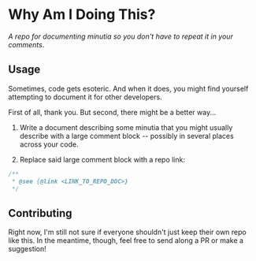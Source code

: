 # Why Am I Doing This?

_A repo for documenting minutia so you don't have to repeat it in your comments_.

## Usage

Sometimes, code gets esoteric. And when it does, you might find yourself attempting to
document it for other developers. 

First of all, thank you. But second, there might be
a better way... 

1. Write a document describing some minutia that you might usually describe 
with a large comment block -- possibly in several places across your code.

2. Replace said large comment block with a repo link:
  ```js
  /**
   * @see {@link <LINK_TO_REPO_DOC>}
   */
  ```

## Contributing

Right now, I'm still not sure if everyone shouldn't just keep their own 
repo like this. In the meantime, though, feel free to send along a PR or 
make a suggestion!  